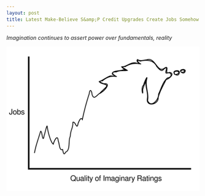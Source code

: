 ```yaml
---
layout: post
title: Latest Make-Believe S&amp;P Credit Upgrades Create Jobs Somehow
---
```


*Imagination continues to assert power over fundamentals, reality*

![Unicorn Graph](/assets/2013-06-13-sandp.svg)
